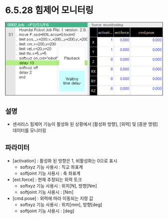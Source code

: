 ﻿# 6.5.28 힘제어 모니터링
 
![](../../_assets/tp630/force_monitoring.png)

## 설명 
* 센서리스 힘제어 기능이 활성화 된 상황에서 [활성화 방향], [외력] 및 [증분 명령] 데이터를 모니터링 

## 파라미터 

 - [activation] : 활성화 된 방향은 1, 비활성화는 0으로 표시  
    - softxyz 기능 사용시 : 직교 좌표계
    - softjoint 기능 사용시 : 축 좌표계
 - [ext.force] : 현재 추정되는 외력 토크 
    - softxyz 기능 사용시 : 위치[N], 방향[Nm]
    - softjoint 기능 사용시 : [Nm]
 - [cmd.pose] : 외력에 따라 이동되는 지령 값
    - softxyz 기능 사용시 : 위치[mm], 방향[deg]
    - softjoint 기능 사용시 : [deg]